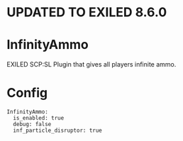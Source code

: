 # UPDATED TO EXILED 8.6.0

# InfinityAmmo
EXILED SCP:SL Plugin that gives all players infinite ammo.

# Config
```
InfinityAmmo:
  is_enabled: true
  debug: false
  inf_particle_disruptor: true
```
